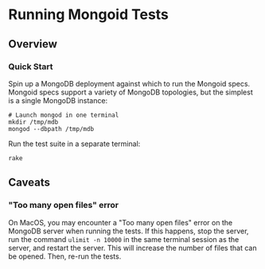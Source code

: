 # Running Mongoid Tests

## Overview
### Quick Start
Spin up a MongoDB deployment against which to run the Mongoid specs. Mongoid specs support a variety of MongoDB topologies, but the simplest is a single MongoDB instance:

    # Launch mongod in one terminal
    mkdir /tmp/mdb
    mongod --dbpath /tmp/mdb

Run the test suite in a separate terminal:

    rake


## Caveats
### "Too many open files" error
On MacOS, you may encounter a "Too many open files" error on the MongoDB server when running the tests. If this happens, stop the server, run the command `ulimit -n 10000` in the same terminal session as the server, and restart the server. This will increase the number of files that can be opened. Then, re-run the tests.
